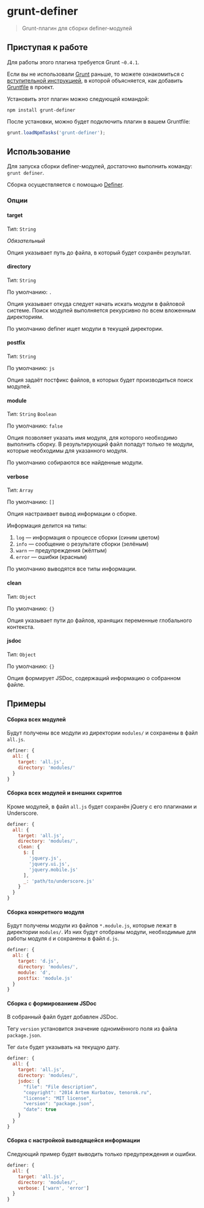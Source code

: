 # grunt-definer

> Grunt-плагин для сборки definer-модулей

## Приступая к работе

Для работы этого плагина требуется Grunt `~0.4.1`.

Если вы не использовали [Grunt](http://gruntjs.com/) раньше, то можете ознакомиться с [вступительной инструкцией](http://gruntjs.com/getting-started), в которой объясняется, как добавить [Gruntfile](http://gruntjs.com/sample-gruntfile) в проект.

Установить этот плагин можно следующей командой:

```shell
npm install grunt-definer
```

После установки, можно будет подключить плагин в вашем Gruntfile:

```js
grunt.loadNpmTasks('grunt-definer');
```

## Использование

Для запуска сборки definer-модулей, достаточно выполнить команду: `grunt definer`.

Сборка осуществляется с помощью [Definer](https://github.com/tenorok/definer).

### Опции

#### target

Тип: `String`

_Обязательный_

Опция указывает путь до файла, в который будет сохранён результат.

#### directory

Тип: `String`

По умолчанию: `.`

Опция указывает откуда следует начать искать модули в файловой системе. Поиск модулей выполняется рекурсивно по всем вложенным директориям.

По умолчанию definer ищет модули в текущей директории.

#### postfix

Тип: `String`

По умолчанию: `js`

Опция задаёт постфикс файлов, в которых будет производиться поиск модулей.

#### module

Тип: `String` `Boolean`

По умолчанию: `false`

Опция позволяет указать имя модуля, для которого необходимо выполнить сборку. В результирующий файл попадут только те модули, которые необходимы для указанного модуля.

По умолчанию собираются все найденные модули.

#### verbose

Тип: `Array`

По умолчанию: `[]`

Опция настраивает вывод информации о сборке.

Информация делится на типы:

1. `log` — информация о процессе сборки (синим цветом)
2. `info` — сообщение о результате сборки (зелёным)
3. `warn` — предупреждения (жёлтым)
4. `error` — ошибки (красным)

По умолчанию выводятся все типы информации.

#### clean

Тип: `Object`

По умолчанию: `{}`

Опция указывает пути до файлов, хранящих переменные глобального контекста.

#### jsdoc

Тип: `Object`

По умолчанию: `{}`

Опция формирует JSDoc, содержащий информацию о собранном файле.

## Примеры

#### Сборка всех модулей

Будут получены все модули из директории `modules/` и сохранены в файл `all.js`.

```js
definer: {
  all: {
    target: 'all.js',
    directory: 'modules/'
  }
}
```

#### Сборка всех модулей и внешних скриптов

Кроме модулей, в файл `all.js` будет сохранён jQuery с его плагинами и Underscore.

```js
definer: {
  all: {
    target: 'all.js',
    directory: 'modules/',
    clean: {
      $: [
        'jquery.js',
        'jquery.ui.js',
        'jquery.mobile.js'
      ],
      _: 'path/to/underscore.js'
    }
  }
}
```

#### Сборка конкретного модуля

Будут получены модули из файлов `*.module.js`, которые лежат в директории `modules/`. Из них будут отобраны модули, необходимые для работы модуля `d` и сохранены в файл `d.js`.

```js
definer: {
  all: {
    target: 'd.js',
    directory: 'modules/',
    module: 'd',
    postfix: 'module.js'
  }
}
```

#### Сборка с формированием JSDoc

В собранный файл будет добавлен JSDoc.

Тегу `version` установится значение одноимённого поля из файла `package.json`.

Тег `date` будет указывать на текущую дату.

```js
definer: {
  all: {
    target: 'all.js',
    directory: 'modules/',
    jsdoc: {
      "file": "File description",
      "copyright": "2014 Artem Kurbatov, tenorok.ru",
      "license": "MIT license",
      "version": "package.json",
      "date": true
    }
  }
}
```

#### Сборка с настройкой выводящейся информации

Следующий пример будет выводить только предупреждения и ошибки.

```js
definer: {
  all: {
    target: 'all.js',
    directory: 'modules/',
    verbose: ['warn', 'error']
  }
}
```
